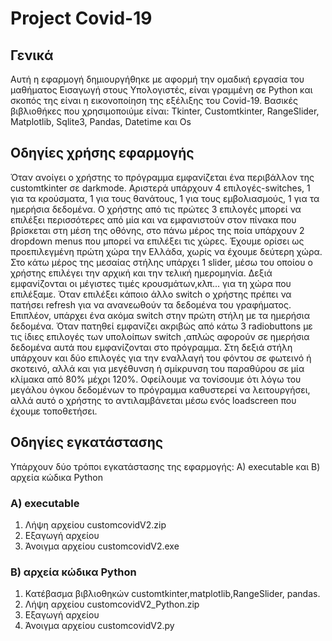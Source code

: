 # Project Covid-19

## Γενικά
Αυτή η εφαρμογή δημιουργήθηκε με αφορμή την ομαδική εργασία του μαθήματος Εισαγωγή στους Υπολογιστές, είναι γραμμένη σε Python και σκοπός της είναι η εικονοποίηση της εξέλιξης του Covid-19. Βασικές βιβλιοθήκες που χρησιμοποιύμε είναι: Tkinter, Customtkinter, RangeSlider, Matplotlib, Sqlite3, Pandas, Datetime και Os

## Οδηγίες χρήσης εφαρμογής
Όταν ανοίγει ο χρήστης το πρόγραμμα εμφανίζεται ένα περιβάλλον της customtkinter σε darkmode. Αριστερά υπάρχουν 4 επιλογές-switches, 1 για τα κρούσματα, 1 για
τους θανάτους, 1 για τους εμβολιασμούς, 1 για τα ημερήσια δεδομένα. Ο χρήστης από τις πρώτες 3 επιλογές μπορεί να επιλέξει περισσότερες από μία και να
εμφανιστούν στον πίνακα που βρίσκεται στη μέση της οθόνης, στο πάνω μέρος της ποία υπάρχουν 2 dropdown menus που μπορεί να επιλέξει τις χώρες. Έχουμε ορίσει
ως προεπιλεγμένη πρώτη χώρα την Ελλάδα, χωρίς να έχουμε δεύτερη χώρα. Στο κάτω μέρος της μεσαίας στήλης υπάρχει 1 slider, μέσω του οποίου ο χρήστης επιλέγει την
αρχική και την τελική ημερομηνία. Δεξιά εμφανίζονται οι μέγιστες τιμές κρουσμάτων,κλπ... για τη χώρα που επιλέξαμε. Όταν επιλέξει κάποιο άλλο switch ο
χρήστης πρέπει να πατήσει refresh για να ανανεωθούν τα δεδομένα του γραφήματος. Επιπλέον, υπάρχει ένα ακόμα switch στην πρώτη στήλη με τα ημερήσια δεδομένα.
Όταν πατηθεί εμφανίζει ακριβώς από κάτω 3 radiobuttons με τις ίδιες επιλογές των υπολοίπων switch ,απλώς αφορούν σε ημερήσια δεδομένα αυτά που εμφανίζονται
στο πρόγραμμα. Στη δεξιά στήλη υπάρχουν και δύο επιλογές για την εναλλαγή του φόντου σε φωτεινό ή σκοτεινό, αλλά και για μεγέθυνση ή σμίκρυνση του παραθύρου
σε μία κλίμακα από 80% μέχρι 120%. Οφείλουμε να τονίσουμε ότι λόγω του μεγάλου όγκου δεδομένων το πρόγραμμα καθυστερεί να λειτουργήσει, αλλά αυτό ο χρήστης
το αντιλαμβάνεται μέσω ενός loadscreen που έχουμε τοποθετήσει.

## Οδηγίες εγκατάστασης
Υπάρχουν δύο τρόποι εγκατάστασης της εφαρμογής: Α) executable και Β) αρχεία κώδικα Python

### A) executable
1. Λήψη αρχείου customcovidV2.zip
2. Εξαγωγή αρχείου
3. Άνοιγμα αρχείου customcovidV2.exe

### B) αρχεία κώδικα Python
1. Κατέβασμα βιβλιοθηκών customtkinter,matplotlib,RangeSlider, pandas.
2. Λήψη αρχείου customcovidV2_Python.zip
3. Εξαγωγή αρχείου
4. Άνοιγμα αρχείου customcovidV2.py
